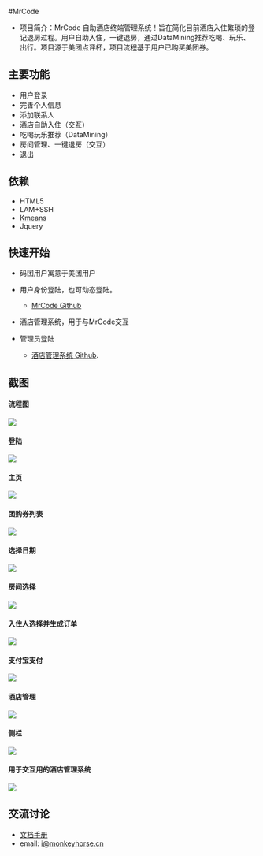 
#MrCode

- 项目简介：MrCode 自助酒店终端管理系统！旨在简化目前酒店入住繁琐的登记退房过程。用户自助入住，一键退房，通过DataMining推荐吃喝、玩乐、出行。项目源于美团点评杯，项目流程基于用户已购买美团券。



主要功能
---
* 用户登录
* 完善个人信息
* 添加联系人
* 酒店自助入住（交互）
* 吃喝玩乐推荐（DataMining）
* 房间管理、一键退房（交互）
* 退出




依赖
---

* HTML5
* LAM+SSH
* [Kmeans](https://github.com/Uoor/xmu-2016-MrCode/tree/dev/doc/DataMining)
* Jquery


快速开始
-------
* 码团用户寓意于美团用户

* 用户身份登陆，也可动态登陆。
    * [MrCode Github](https://github.com/Uoor/xmu-2016-MrCode/)

    
* 酒店管理系统，用于与MrCode交互
* 管理员登陆
	* [酒店管理系统 Github](https://github.com/wjialian/hotelSystem).



截图
---

#### 流程图
![](https://github.com/Uoor/xmu-2016-MrCode/blob/dev/doc/flowchart/mrcode.jpg)

#### 登陆
![](https://github.com/Uoor/xmu-2016-MrCode/blob/dev/doc/pic/login.jpg)

#### 主页
![](https://github.com/Uoor/xmu-2016-MrCode/blob/dev/doc/pic/index.jpg)

#### 团购券列表
![](https://github.com/Uoor/xmu-2016-MrCode/blob/dev/doc/pic/order0.jpg)

#### 选择日期
![](https://github.com/Uoor/xmu-2016-MrCode/blob/dev/doc/pic/order2.jpg)

#### 房间选择
![](https://github.com/Uoor/xmu-2016-MrCode/blob/dev/doc/pic/order3.jpg)

#### 入住人选择并生成订单
![](https://github.com/Uoor/xmu-2016-MrCode/blob/dev/doc/pic/order4.jpg)

#### 支付宝支付
![](https://github.com/Uoor/xmu-2016-MrCode/blob/dev/doc/pic/order5.jpg)

#### 酒店管理
![](https://github.com/Uoor/xmu-2016-MrCode/blob/dev/doc/pic/manage.jpg)

#### 侧栏
![](https://github.com/Uoor/xmu-2016-MrCode/blob/dev/doc/pic/side.jpg)

#### 用于交互用的酒店管理系统
![](https://github.com/Uoor/xmu-2016-MrCode/blob/dev/doc/pic/hotel.jpg)

交流讨论
-------
- [文档手册](https://github.com/Uoor/xmu-2016-MrCode/tree/dev/doc)
- email: i@monkeyhorse.cn
